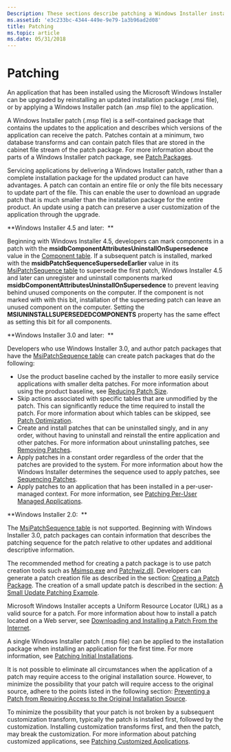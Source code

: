 ```yaml
---
Description: These sections describe patching a Windows Installer installation.
ms.assetid: 'e3c233bc-4344-449e-9e79-1a3b96ad2d08'
title: Patching
ms.topic: article
ms.date: 05/31/2018
---
```


# Patching

An application that has been installed using the Microsoft Windows Installer can be upgraded by reinstalling an updated installation package (.msi file), or by applying a Windows Installer patch (an .msp file) to the application.

A Windows Installer patch (.msp file) is a self-contained package that contains the updates to the application and describes which versions of the application can receive the patch. Patches contain at a minimum, two database transforms and can contain patch files that are stored in the cabinet file stream of the patch package. For more information about the parts of a Windows Installer patch package, see [Patch Packages](patch-packages.md).

Servicing applications by delivering a Windows Installer patch, rather than a complete installation package for the updated product can have advantages. A patch can contain an entire file or only the file bits necessary to update part of the file. This can enable the user to download an upgrade patch that is much smaller than the installation package for the entire product. An update using a patch can preserve a user customization of the application through the upgrade.

**Windows Installer 4.5 and later:  **

Beginning with Windows Installer 4.5, developers can mark components in a patch with the **msidbComponentAttributesUninstallOnSupersedence** value in the [Component table](component-table.md). If a subsequent patch is installed, marked with the **msidbPatchSequenceSupersedeEarlier** value in its [MsiPatchSequence table](msipatchsequence-table.md) to supersede the first patch, Windows Installer 4.5 and later can unregister and uninstall components marked **msidbComponentAttributesUninstallOnSupersedence** to prevent leaving behind unused components on the computer. If the component is not marked with with this bit, installation of the superseding patch can leave an unused component on the computer. Setting the **MSIUNINSTALLSUPERSEDEDCOMPONENTS** property has the same effect as setting this bit for all components.

**Windows Installer 3.0 and later:  **

Developers who use Windows Installer 3.0, and author patch packages that have the [MsiPatchSequence table](msipatchsequence-table.md) can create patch packages that do the following:

-   Use the product baseline cached by the installer to more easily service applications with smaller delta patches. For more information about using the product baseline, see [Reducing Patch Size](reducing-patch-size.md).
-   Skip actions associated with specific tables that are unmodified by the patch. This can significantly reduce the time required to install the patch. For more information about which tables can be skipped, see [Patch Optimization](patch-optimization.md).
-   Create and install patches that can be uninstalled singly, and in any order, without having to uninstall and reinstall the entire application and other patches. For more information about uninstalling patches, see [Removing Patches](removing-patches.md).
-   Apply patches in a constant order regardless of the order that the patches are provided to the system. For more information about how the Windows Installer determines the sequence used to apply patches, see [Sequencing Patches](sequencing-patches.md).
-   Apply patches to an application that has been installed in a per-user-managed context. For more information, see [Patching Per-User Managed Applications](patching-per-user-managed-applications.md).

**Windows Installer 2.0:  **

The [MsiPatchSequence table](msipatchsequence-table.md) is not supported. Beginning with Windows Installer 3.0, patch packages can contain information that describes the patching sequence for the patch relative to other updates and additional descriptive information.

The recommended method for creating a patch package is to use patch creation tools such as [Msimsp.exe](msimsp-exe.md) and [Patchwiz.dll](patchwiz-dll.md). Developers can generate a patch creation file as described in the section: [Creating a Patch Package](creating-a-patch-package.md). The creation of a small update patch is described in the section: [A Small Update Patching Example](a-small-update-patching-example.md).

Microsoft Windows Installer accepts a Uniform Resource Locator (URL) as a valid source for a patch. For more information about how to install a patch located on a Web server, see [Downloading and Installing a Patch From the Internet](downloading-and-installing-a-patch-from-the-internet.md).

A single Windows Installer patch (.msp file) can be applied to the installation package when installing an application for the first time. For more information, see [Patching Initial Installations](patching-initial-installations.md).

It is not possible to eliminate all circumstances when the application of a patch may require access to the original installation source. However, to minimize the possibility that your patch will require access to the original source, adhere to the points listed in the following section: [Preventing a Patch from Requiring Access to the Original Installation Source](preventing-a-patch-from-requiring-access-to-the-original-installation-source.md).

To minimize the possibility that your patch is not broken by a subsequent customization transform, typically the patch is installed first, followed by the customization. Installing customization transforms first, and then the patch, may break the customization. For more information about patching customized applications, see [Patching Customized Applications](patching-customized-applications.md).

 

 



